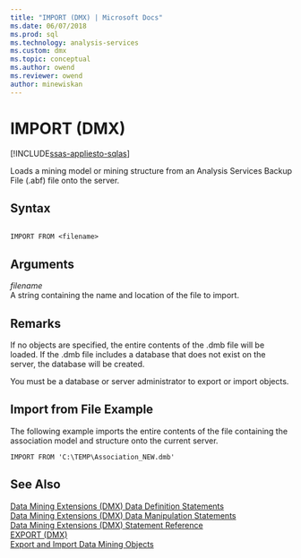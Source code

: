 ```yaml
---
title: "IMPORT (DMX) | Microsoft Docs"
ms.date: 06/07/2018
ms.prod: sql
ms.technology: analysis-services
ms.custom: dmx
ms.topic: conceptual
ms.author: owend
ms.reviewer: owend
author: minewiskan
---
```

# IMPORT (DMX)
[!INCLUDE[ssas-appliesto-sqlas](../includes/ssas-appliesto-sqlas.md)]

  Loads a mining model or mining structure from an Analysis Services Backup File (.abf) file onto the server.  
  
## Syntax  
  
```  
  
IMPORT FROM <filename>  
```  
  
## Arguments  
 *filename*  
 A string containing the name and location of the  file to import.  
  
## Remarks  
 If no objects are specified, the entire contents of the .dmb file will be loaded. If the .dmb file includes a database that does not exist on the server, the database will be created.  
  
 You must be a database or server administrator to export or import objects.  
  
## Import from File Example  
 The following example imports the entire contents of the file containing the association model and structure onto the current server.  
  
```  
IMPORT FROM 'C:\TEMP\Association_NEW.dmb'  
```  
  
## See Also  
 [Data Mining Extensions &#40;DMX&#41; Data Definition Statements](../dmx/dmx-statements-data-definition.md)   
 [Data Mining Extensions &#40;DMX&#41; Data Manipulation Statements](../dmx/dmx-statements-data-manipulation.md)   
 [Data Mining Extensions &#40;DMX&#41; Statement Reference](../dmx/data-mining-extensions-dmx-statements.md)   
 [EXPORT &#40;DMX&#41;](../dmx/export-dmx.md)   
 [Export and Import Data Mining Objects](https://docs.microsoft.com/analysis-services/data-mining/export-and-import-data-mining-objects)  
  
  
